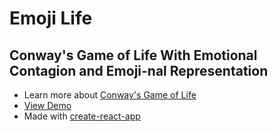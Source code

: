 Emoji Life
==
## Conway's Game of Life With Emotional Contagion and Emoji-nal Representation

- Learn more about [Conway's Game of Life](https://en.wikipedia.org/wiki/Conway%27s_Game_of_Life)
- [View Demo](https://thebrengun.github.io/emoji-life/)
- Made with [create-react-app](https://github.com/facebookincubator/create-react-app)